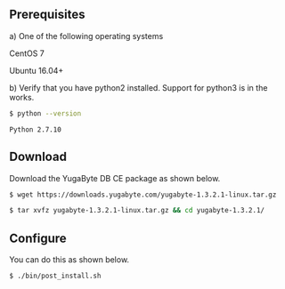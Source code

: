 ## Prerequisites

a) One of the following operating systems

<i class="icon-centos"></i> CentOS 7

<i class="icon-ubuntu"></i> Ubuntu 16.04+

b) Verify that you have python2 installed. Support for python3 is in the works.

```sh
$ python --version
```

```
Python 2.7.10
```

## Download

Download the YugaByte DB CE package as shown below.

```sh
$ wget https://downloads.yugabyte.com/yugabyte-1.3.2.1-linux.tar.gz
```

```sh
$ tar xvfz yugabyte-1.3.2.1-linux.tar.gz && cd yugabyte-1.3.2.1/
```

## Configure

You can do this as shown below.

```sh
$ ./bin/post_install.sh
```
